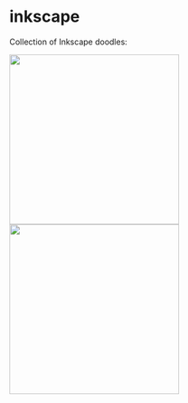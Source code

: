 # inkscape
Collection of Inkscape doodles:


<img src="http://patlillis.github.io/inkscape/ira.svg" height="300">
<img src="http://patlillis.github.io/inkscape/winding.svg" height="300">
